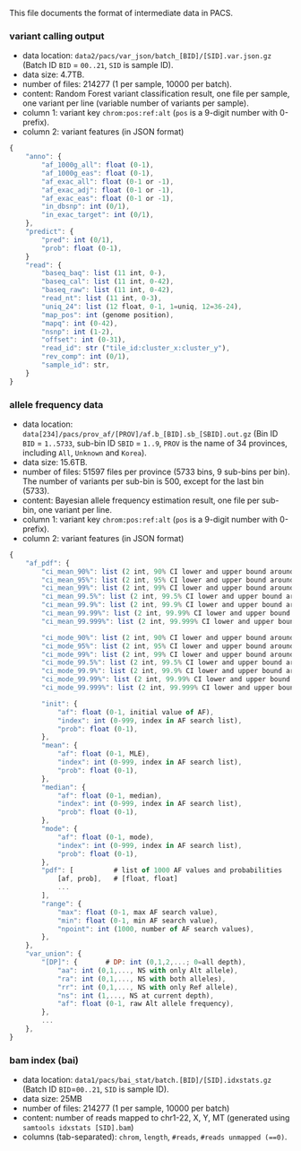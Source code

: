 This file documents the format of intermediate data in PACS.

### variant calling output 

* data location: `data2/pacs/var_json/batch_[BID]/[SID].var.json.gz` (Batch ID `BID` = `00..21`, `SID` is sample ID).
* data size: 4.7TB. 
* number of files: 214277 (1 per sample, 10000 per batch).
* content: Random Forest variant classification result, one file per sample, one variant per line (variable number of variants per sample). 
* column 1: variant key `chrom:pos:ref:alt` (`pos` is a 9-digit number with 0-prefix). 
* column 2: variant features (in JSON format)

```javascript
{
	"anno": {
		"af_1000g_all": float (0-1),
		"af_1000g_eas": float (0-1),
		"af_exac_all": float (0-1 or -1),
		"af_exac_adj": float (0-1 or -1),
		"af_exac_eas": float (0-1 or -1),
		"in_dbsnp": int (0/1),
		"in_exac_target": int (0/1),
	},
	"predict": {
		"pred": int (0/1),
		"prob": float (0-1),
	}
	"read": {
		"baseq_baq": list (11 int, 0-),
		"baseq_cal": list (11 int, 0-42),
		"baseq_raw": list (11 int, 0-42),
		"read_nt": list (11 int, 0-3),
		"uniq_24": list (12 float, 0-1, 1=uniq, 12=36-24),
		"map_pos": int (genome position),
		"mapq": int (0-42),
		"nsnp": int (1-2),
		"offset": int (0-31),
		"read_id": str ("tile_id:cluster_x:cluster_y"),
		"rev_comp": int (0/1), 
		"sample_id": str, 
	}
}
```

### allele frequency data

* data location: `data[234]/pacs/prov_af/[PROV]/af.b_[BID].sb_[SBID].out.gz` (Bin ID `BID` = `1..5733`, sub-bin ID `SBID` = `1..9`, `PROV` is the name of 34 provinces, including `All`, `Unknown` and `Korea`). 
* data size: 15.6TB.
* number of files: 51597 files per province (5733 bins, 9 sub-bins per bin). The number of variants per sub-bin is 500, except for the last bin (5733).  
* content: Bayesian allele frequency estimation result, one file per sub-bin, one variant per line. 
* column 1: variant key `chrom:pos:ref:alt` (`pos` is a 9-digit number with 0-prefix). 
* column 2: variant features (in JSON format)

```javascript
{
	"af_pdf": {
		"ci_mean_90%": list (2 int, 90% CI lower and upper bound around MLE),
		"ci_mean_95%": list (2 int, 95% CI lower and upper bound around MLE),
		"ci_mean_99%": list (2 int, 99% CI lower and upper bound around MLE),
		"ci_mean_99.5%": list (2 int, 99.5% CI lower and upper bound around MLE),
		"ci_mean_99.9%": list (2 int, 99.9% CI lower and upper bound around MLE),
		"ci_mean_99.99%": list (2 int, 99.99% CI lower and upper bound around MLE),
		"ci_mean_99.999%": list (2 int, 99.999% CI lower and upper bound around MLE),

		"ci_mode_90%": list (2 int, 90% CI lower and upper bound around mode),
		"ci_mode_95%": list (2 int, 95% CI lower and upper bound around mode),
		"ci_mode_99%": list (2 int, 99% CI lower and upper bound around mode),
		"ci_mode_99.5%": list (2 int, 99.5% CI lower and upper bound around mode),
		"ci_mode_99.9%": list (2 int, 99.9% CI lower and upper bound around mode),
		"ci_mode_99.99%": list (2 int, 99.99% CI lower and upper bound around mode),
		"ci_mode_99.999%": list (2 int, 99.999% CI lower and upper bound around mode),

		"init": {
			"af": float (0-1, initial value of AF),
			"index": int (0-999, index in AF search list),
			"prob": float (0-1),
		},
		"mean": {
			"af": float (0-1, MLE),
			"index": int (0-999, index in AF search list),
			"prob": float (0-1),
		},
		"median": {
			"af": float (0-1, median),
			"index": int (0-999, index in AF search list),
			"prob": float (0-1),
		},
		"mode": {
			"af": float (0-1, mode),
			"index": int (0-999, index in AF search list),
			"prob": float (0-1),
		},
		"pdf": [          # list of 1000 AF values and probabilities
			[af, prob],   # [float, float] 
			...
		], 
		"range": {
			"max": float (0-1, max AF search value), 
			"min": float (0-1, min AF search value), 
			"npoint": int (1000, number of AF search values), 
		},
	},
	"var_union": {
		"[DP]": {       # DP: int (0,1,2,...; 0=all depth),
			"aa": int (0,1,..., NS with only Alt allele),
			"ra": int (0,1,..., NS with both alleles),
			"rr": int (0,1,..., NS with only Ref allele),
			"ns": int (1,..., NS at current depth),
			"af": float (0-1, raw Alt allele frequency),
		},
		...
	},
}
```
### bam index (bai)

* data location: `data1/pacs/bai_stat/batch.[BID]/[SID].idxstats.gz` (Batch ID `BID`=`00..21`, `SID` is sample ID). 
* data size: 25MB
* number of files: 214277 (1 per sample, 10000 per batch)
* content: number of reads mapped to chr1-22, X, Y, MT (generated using `samtools idxstats [SID].bam`)
* columns (tab-separated): `chrom`, `length`, `#reads`, `#reads unmapped (==0)`.






